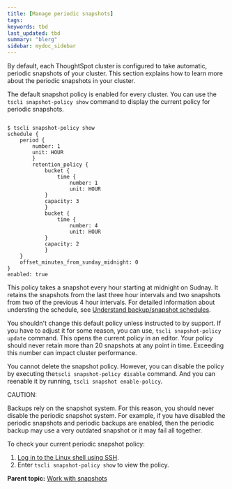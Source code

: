 ```yaml
---
title: [Manage periodic snapshots]
tags: 
keywords: tbd
last_updated: tbd
summary: "blerg"
sidebar: mydoc_sidebar
---
```

By default, each ThoughtSpot cluster is configured to take automatic, periodic snapshots of your cluster. This section explains how to learn more about the periodic snapshots in your cluster.

The default snapshot policy is enabled for every cluster. You can use the `tscli snapshot-policy show` command to display the current policy for periodic snapshots.

```

$ tscli snapshot-policy show
schedule {
    period {
        number: 1
        unit: HOUR
        }
        retention_policy {
            bucket {
                time {
                    number: 1
                    unit: HOUR
            }
            capacity: 3
            }
            bucket {
                time {
                    number: 4
                    unit: HOUR
            }
            capacity: 2
            }
    }
    offset_minutes_from_sunday_midnight: 0
}
enabled: true

```

This policy takes a snapshot every hour starting at midnight on Sudnay. It retains the snapshots from the last three hour intervals and two snapshots from two of the previous 4 hour intervals. For detailed information about understing the schedule, see [Understand backup/snapshot schedules](how_to_create_a_schedule.html).

You shouldn't change this default policy unless instructed to by support. If you have to adjust it for some reason, you can use, `tscli snapshot-policy update` command. This opens the current policy in an editor. Your policy should never retain more than 20 snapshots at any point in time. Exceeding this number can impact cluster performance.

You cannot delete the snapshot policy. However, you can disable the policy by executing the`tscli snapshot-policy disable` command. And you can reenable it by running, `tscli snapshot enable-policy`.

CAUTION:

Backups rely on the snapshot system. For this reason, you should never disable the periodic snapshot system. For example, if you have disabled the periodic snapshots and periodic backups are enabled, then the periodic backup may use a very outdated snapshot or it may fail all together.

To check your current periodic snapshot policy:

1.   [Log in to the Linux shell using SSH](../setup/login_console.html#).
2.   Enter `tscli snapshot-policy show` to view the policy.

**Parent topic:** [Work with snapshots](../../admin/backup_restore/overview_snapshot.html)
